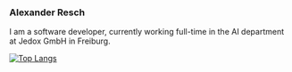 ### Alexander Resch

I am a software developer, currently working full-time in the AI department at Jedox GmbH in Freiburg.

[![Top Langs](https://github-readme-stats.vercel.app/api/top-langs/?username=TheNamesAlex&theme=chartreuse-dark&langs_count=8&layout=compact)]()
